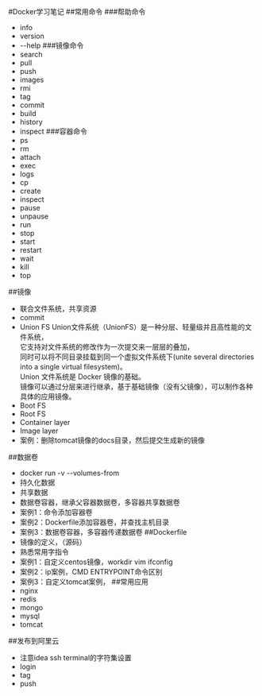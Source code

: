 #Docker学习笔记
##常用命令
###帮助命令
* info
* version
* --help
###镜像命令
* search
* pull
* push
* images
* rmi
* tag
* commit
* build
* history
* inspect
###容器命令
* ps
* rm 
* attach
* exec
* logs
* cp
* create
* inspect
* pause
* unpause
* run
* stop
* start
* restart
* wait
* kill
* top

##镜像
* 联合文件系统，共享资源
* commit
* Union FS Union文件系统（UnionFS）是一种分层、轻量级并且高性能的文件系统，<br>
它支持对文件系统的修改作为一次提交来一层层的叠加，<br>
同时可以将不同目录挂载到同一个虚拟文件系统下(unite several directories into a single virtual filesystem)。<br>
Union 文件系统是 Docker 镜像的基础。<br>
镜像可以通过分层来进行继承，基于基础镜像（没有父镜像），可以制作各种具体的应用镜像。
* Boot FS
* Root FS
* Container layer
* Image layer
* 案例：删除tomcat镜像的docs目录，然后提交生成新的镜像

##数据卷
* docker run -v --volumes-from
* 持久化数据
* 共享数据
* 数据卷容器，继承父容器数据卷，多容器共享数据卷
* 案例1：命令添加容器卷
* 案例2：Dockerfile添加容器卷，并查找主机目录
* 案例3：数据卷容器，多容器传递数据卷
##Dockerfile
* 镜像的定义，（源码）
* 熟悉常用字指令
* 案例1：自定义centos镜像，workdir vim ifconfig
* 案例2：ip案例，CMD ENTRYPOINT命令区别
* 案例3：自定义tomcat案例，
##常用应用
* nginx
* redis
* mongo
* mysql
* tomcat

##发布到阿里云
* 注意idea ssh terminal的字符集设置
* login
* tag
* push